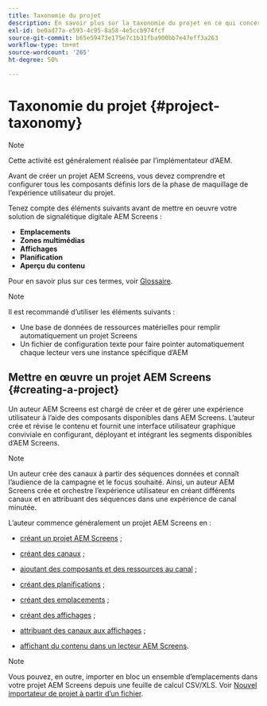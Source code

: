 ```yaml
---
title: Taxonomie du projet
description: En savoir plus sur la taxonomie du projet en ce qui concerne AEM Screens.
exl-id: be0ad77a-e593-4c95-8a58-4e5ccb974fcf
source-git-commit: b65e59473e175e7c1b31fba900bb7e47eff3a263
workflow-type: tm+mt
source-wordcount: '265'
ht-degree: 50%

---
```


# Taxonomie du projet {#project-taxonomy}

>[!NOTE]
>
>Cette activité est généralement réalisée par l’implémentateur d’AEM.

Avant de créer un projet AEM Screens, vous devez comprendre et configurer tous les composants définis lors de la phase de maquillage de l’expérience utilisateur du projet.

Tenez compte des éléments suivants avant de mettre en oeuvre votre solution de signalétique digitale AEM Screens :

* **Emplacements**
* **Zones multimédias**
* **Affichages**
* **Planification**
* **Aperçu du contenu**

Pour en savoir plus sur ces termes, voir [Glossaire](https://experienceleague.adobe.com/en/docs/experience-manager-screens/user-guide/overview/screens-glossary).

>[!NOTE]
>
>Il est recommandé d’utiliser les éléments suivants :
>
>* Une base de données de ressources matérielles pour remplir automatiquement un projet Screens
>* Un fichier de configuration texte pour faire pointer automatiquement chaque lecteur vers une instance spécifique d’AEM

## Mettre en œuvre un projet AEM Screens {#creating-a-project}

Un auteur AEM Screens est chargé de créer et de gérer une expérience utilisateur à l’aide des composants disponibles dans AEM Screens. L’auteur crée et révise le contenu et fournit une interface utilisateur graphique conviviale en configurant, déployant et intégrant les segments disponibles d’AEM Screens.

>[!NOTE]
>
>Un auteur crée des canaux à partir des séquences données et connaît l’audience de la campagne et le focus souhaité. Ainsi, un auteur AEM Screens crée et orchestre l’expérience utilisateur en créant différents canaux et en attribuant des séquences dans une expérience de canal minutée.

L’auteur commence généralement un projet AEM Screens en :

* [créant un projet AEM Screens](https://experienceleague.adobe.com/en/docs/experience-manager-screens/user-guide/authoring/setting-up-projects/creating-a-screens-project) ;
* [créant des canaux](https://experienceleague.adobe.com/en/docs/experience-manager-screens/user-guide/authoring/setting-up-projects/managing-channels) ;
* [ajoutant des composants et des ressources au canal](https://experienceleague.adobe.com/en/docs/experience-manager-screens/user-guide/authoring/product-features/adding-components-to-a-channel) ;
* [créant des planifications](https://experienceleague.adobe.com/en/docs/experience-manager-screens/user-guide/authoring/setting-up-projects/managing-schedules) ;
* [créant des emplacements](https://experienceleague.adobe.com/en/docs/experience-manager-screens/user-guide/authoring/setting-up-projects/managing-locations) ;
* [créant des affichages](https://experienceleague.adobe.com/en/docs/experience-manager-screens/user-guide/authoring/setting-up-projects/managing-displays) ;
* [attribuant des canaux aux affichages](https://experienceleague.adobe.com/en/docs/experience-manager-screens/user-guide/authoring/setting-up-projects/assigning-channels/channel-assignment) ;

* [affichant du contenu dans un lecteur AEM Screens](https://experienceleague.adobe.com/en/docs/experience-manager-screens/user-guide/administering/working-with-screens-player).

>[!NOTE]
>Vous pouvez, en outre, importer en bloc un ensemble d’emplacements dans votre projet AEM Screens depuis une feuille de calcul CSV/XLS. Voir [Nouvel importateur de projet à partir d’un fichier](https://experienceleague.adobe.com/en/docs/experience-manager-screens/user-guide/administering/project-importer).

